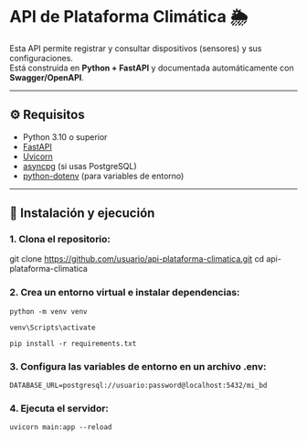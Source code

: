 # API de Plataforma Climática 🌦️

Esta API permite registrar y consultar dispositivos (sensores) y sus configuraciones.  
Está construida en **Python + FastAPI** y documentada automáticamente con **Swagger/OpenAPI**.

---

## ⚙️ Requisitos

- Python 3.10 o superior
- [FastAPI](https://fastapi.tiangolo.com/)
- [Uvicorn](https://www.uvicorn.org/)
- [asyncpg](https://github.com/MagicStack/asyncpg) (si usas PostgreSQL)
- [python-dotenv](https://pypi.org/project/python-dotenv/) (para variables de entorno)

---

## 🚀 Instalación y ejecución

### 1. Clona el repositorio:
   git clone https://github.com/usuario/api-plataforma-climatica.git
   cd api-plataforma-climatica

### 2. Crea un entorno virtual e instalar dependencias:
   `python -m venv venv`
   
   `venv\Scripts\activate`
   
   `pip install -r requirements.txt`

### 3. Configura las variables de entorno en un archivo .env:
   `DATABASE_URL=postgresql://usuario:password@localhost:5432/mi_bd`

### 4. Ejecuta el servidor:
   `uvicorn main:app --reload`
